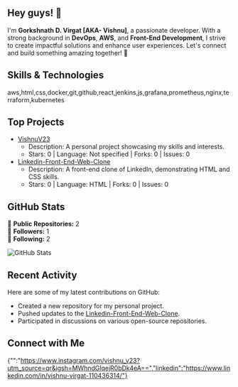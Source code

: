 ## Hey guys! 👋

I'm **Gorkshnath D. Virgat [AKA- Vishnu]**, a passionate developer. With a strong background in **DevOps**, **AWS**, and **Front-End Development**, I strive to create impactful solutions and enhance user experiences. Let's connect and build something amazing together! 🚀

## Skills & Technologies

aws,html,css,docker,git,github,react,jenkins,js,grafana,prometheus,nginx,terraform,kubernetes

## Top Projects

- [VishnuV23](https://github.com/VishnuV23/VishnuV23)
  - Description: A personal project showcasing my skills and interests.
  - Stars: 0 | Language: Not specified | Forks: 0 | Issues: 0  
- [Linkedin-Front-End-Web-Clone](https://github.com/VishnuV23/Linkedin-Front-End-Web-Clone)
  - Description: A front-end clone of LinkedIn, demonstrating HTML and CSS skills.
  - Stars: 0 | Language: HTML | Forks: 0 | Issues: 0

## GitHub Stats

🔹 **Public Repositories:** 2  
🔹 **Followers:** 1  
🔹 **Following:** 2  

![GitHub Stats](https://github-readme-stats.vercel.app/api?username=VishnuV23&show_icons=true&count_private=true&theme=radical)

## Recent Activity

Here are some of my latest contributions on GitHub:
- Created a new repository for my personal project.
- Pushed updates to the [Linkedin-Front-End-Web-Clone](https://github.com/VishnuV23/Linkedin-Front-End-Web-Clone).
- Participated in discussions on various open-source repositories.

## Connect with Me

{"":"https://www.instagram.com/vishnu_v23?utm_source=qr&igsh=MWhndGlqejR0bDk4eA==","linkedin":"https://www.linkedin.com/in/vishnu-virgat-110436314/"}
